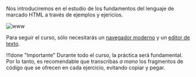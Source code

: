 Nos introduciremos en el estudio de los fundamentos del lenguaje de marcado HTML a través de ejemplos y ejericios. 
        
![www](../imgHTMLFundamentos/www.jpg)


Para seguir el curso, sólo necesitarás un [navegador moderno](../disenoWeb/herramientas.md#navegadores) y un [editor de texto](../disenoWeb/herramientas.md#editores-de-codigo). 

!!!done "Importante"
        Durante todo el curso, la práctica será fundamental. Por lo tanto, es recomendable que transcribas _a mano_ los fragmentos de código que se ofrecen en cada ejercicio, evitando copiar y pegar. 
























